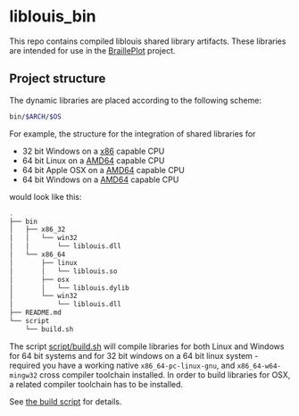 # liblouis_bin

This repo contains compiled liblouis shared library artifacts.
These libraries are intended for use in the [BraillePlot](https://gitlab.hrz.tu-chemnitz.de/s9444737--tu-dresden.de/brailleplot) project.

## Project structure

The dynamic libraries are placed according to the following scheme:
``` bash
bin/$ARCH/$OS
```

For example, the structure  for the integration of shared libraries for
* 32 bit Windows on a [x86](https://en.wikipedia.org/wiki/X86) capable CPU
* 64 bit Linux on a [AMD64](https://en.wikipedia.org/wiki/X86-64) capable CPU
* 64 bit Apple OSX on a [AMD64](https://en.wikipedia.org/wiki/X86-64) capable CPU
* 64 bit Windows on a [AMD64](https://en.wikipedia.org/wiki/X86-64) capable CPU

would look like this:

``` bash
.
├── bin
│   ├── x86_32
│   │   └── win32
│   │       └── liblouis.dll
│   └── x86_64
│       ├── linux
│       │   └── liblouis.so
│       ├── osx
│       │   └── liblouis.dylib
│       └── win32
│           └── liblouis.dll
├── README.md
└── script
    └── build.sh

```

The script [script/build.sh](script/build.sh) will compile libraries for both Linux and Windows for 64 bit systems and for 32 bit windows on a 64 bit linux system - required you have a working native `x86_64-pc-linux-gnu`, and `x86_64-w64-mingw32` cross compiler toolchain installed.
In order to build libraries for OSX, a related compiler toolchain has to be installed.

See [the build script](script/build.sh) for details.